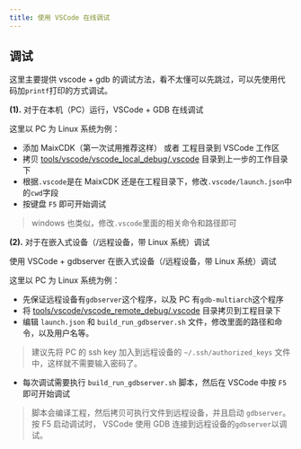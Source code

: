 ```yaml
---
title: 使用 VSCode 在线调试
---
```


## 调试

这里主要提供 vscode + gdb 的调试方法，看不太懂可以先跳过，可以先使用代码加`printf`打印的方式调试。

**(1).** 对于在本机（PC）运行，VSCode + GDB 在线调试

这里以 PC 为 Linux 系统为例：

* 添加 MaixCDK（第一次试用推荐这样） 或者 工程目录到 VSCode 工作区
* 拷贝 [tools/vscode/vscode_local_debug/.vscode](../../../tools/vscode/vscode_local_debug/.vscode) 目录到上一步的工作目录下
* 根据`.vscode`是在 MaixCDK 还是在工程目录下，修改`.vscode/launch.json`中的`cwd`字段
* 按键盘 `F5` 即可开始调试
> windows 也类似，修改`.vscode`里面的相关命令和路径即可

**(2).** 对于在嵌入式设备（/远程设备，带 Linux 系统）调试

使用 VSCode + gdbserver 在嵌入式设备（/远程设备，带 Linux 系统）调试

这里以 PC 为 Linux 系统为例：

* 先保证远程设备有`gdbserver`这个程序，以及 PC 有`gdb-multiarch`这个程序
* 将 [tools/vscode/vscode_remote_debug/.vscode](../../../tools/vscode/vscode_remote_debug/.vscode) 目录拷贝到工程目录下
* 编辑 `launch.json` 和 `build_run_gdbserver.sh` 文件，修改里面的路径和命令，以及用户名等。
> 建议先将 PC 的 ssh key 加入到远程设备的 `~/.ssh/authorized_keys` 文件中，这样就不需要输入密码了。
* 每次调试需要执行 `build_run_gdbserver.sh` 脚本，然后在 VSCode 中按 `F5` 即可开始调试
> 脚本会编译工程，然后拷贝可执行文件到远程设备，并且启动 `gdbserver`。
> 按 F5 启动调试时， VSCode 使用 GDB 连接到远程设备的`gdbserver`以调试。

